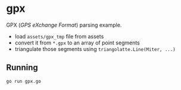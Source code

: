 # gpx

GPX (_GPS eXchange Format_) parsing example.

- load `assets/gpx_tmp` file from assets
- convert it from `*.gpx` to an array of point segments
- triangulate those segments using `triangolatte.Line(Miter, ...)`

## Running

```bash
go run gpx.go
```
